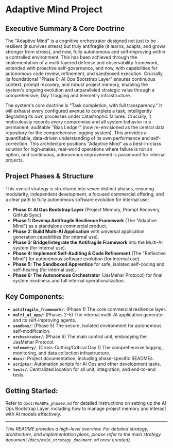 # Adaptive Mind Project

## Executive Summary & Core Doctrine

The "Adaptive Mind" is a cognitive orchestrator designed not just to be resilient (it survives stress) but truly antifragile (it learns, adapts, and grows stronger from stress), and now, fully autonomous and self-improving within a controlled environment. This has been achieved through the implementation of a multi-layered defense and observability framework, extended with proactive self-governance, and now, with capabilities for autonomous code review, refinement, and sandboxed execution. Crucially, its foundational "Phase 0: AI Ops Bootstrap Layer" ensures continuous context, prompt recovery, and robust project memory, enabling the system's ongoing evolution and unparalleled strategic value through a comprehensive, Day 1 logging and telemetry infrastructure.

The system's core doctrine is "Task completion, with full transparency." It will exhaust every configured avenue to complete a task, intelligently degrading its own processes under catastrophic failures. Crucially, it meticulously records every compromise and all system behavior in a permanent, auditable "Bias Ledger" (now re-envisioned as the central data repository for the comprehensive logging system). This provides a quantifiable, data-driven understanding of its own performance and self-correction. This architecture positions "Adaptive Mind" as a best-in-class solution for high-stakes, real-world operations where failure is not an option, and continuous, autonomous improvement is paramount for internal projects.

## Project Phases & Structure

This overall strategy is structured into seven distinct phases, ensuring modularity, independent development, a focused commercial offering, and a clear path to fully autonomous software evolution for internal use:

*   **Phase 0: AI Ops Bootstrap Layer** (Project Memory, Prompt Recovery, GitHub Sync)
*   **Phase 1: Develop Antifragile Resilience Framework** (The "Adaptive Mind") as a standalone commercial product.
*   **Phase 2: Build Multi-AI Application** with universal application generation capabilities (for internal use).
*   **Phase 3: Bridge/integrate the Antifragile Framework** into the Multi-AI system (for internal use).
*   **Phase 4: Implement Self-Auditing & Code Refinement** (The "Reflective Mind") for autonomous software evolution (for internal use).
*   **Phase 5: The Sandboxed Apprentice** for safe, isolated self-coding and self-healing (for internal use).
*   **Phase 6: The Autonomous Orchestrator** (JasMehar Protocol) for final system readiness and full internal operationalization.

## Key Components:

*   **`antifragile_framework/`**: (Phase 1) The core commercial resilience layer.
*   **`multi_ai_app/`**: (Phases 2-5) The internal multi-AI application generator and its self-improving agents.
*   **`sandbox/`**: (Phase 5) The secure, isolated environment for autonomous self-modification.
*   **`orchestrator/`**: (Phase 6) The main control unit, embodying the JasMehar Protocol.
*   **`telemetry/`**: (Cross-Cutting/Critical Day 1) The comprehensive logging, monitoring, and data collection infrastructure.
*   **`docs/`**: Project documentation, including phase-specific READMEs.
*   **`scripts/`**: Automation scripts for AI Ops and other development tasks.
*   **`tests/`**: Centralized location for all unit, integration, and end-to-end tests.

## Getting Started:

Refer to `docs/README_phase0.md` for detailed instructions on setting up the AI Ops Bootstrap Layer, including how to manage project memory and interact with AI models effectively.

---

*This README provides a high-level overview. For detailed strategy, architecture, and implementation plans, please refer to the main strategy document (`docs/main_strategy_document.md` once created).*